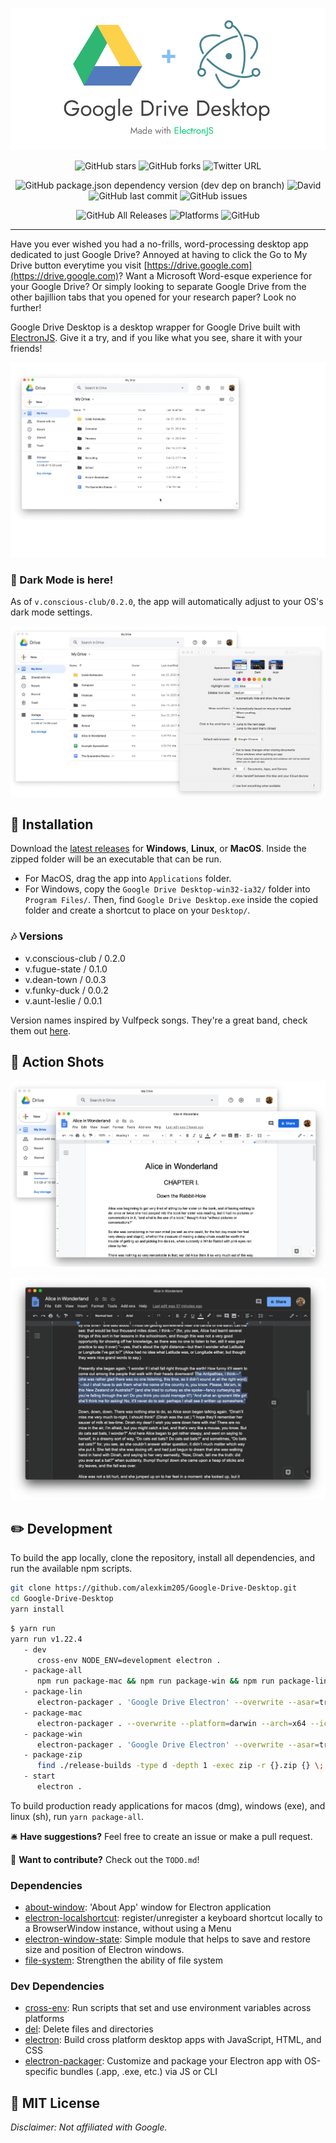 ![splash](static/gd_electron_logo.png)

<div style="text-align:center;">

![GitHub stars](https://img.shields.io/github/stars/alexkim205/Google-Drive-Desktop?style=social)
![GitHub forks](https://img.shields.io/github/forks/alexkim205/Google-Drive-Desktop?style=social)
![Twitter URL](https://img.shields.io/twitter/url?style=social&url=https%3A%2F%2Ftwitter.com%2Fintent%2Ftweet%3Ftext%3DCheck%25out%25Google%25Drive%25Electron%25to%25start%25using%25Google%25Drive%25as%25a%25desktop%25app%21%25%26url%3Dhttps%253A%252F%252Fgithub.com%252Falexkim205%252FGoogle-Drive-Electron%252Ftree%252Fmaster%26hashtags%3Delectron%2Celectronjs%2Cgoogle%2Cgoogledrive)

![GitHub package.json dependency version (dev dep on branch)](https://img.shields.io/github/package-json/dependency-version/alexkim205/Google-Drive-Desktop/dev/electron?style=flat-square)
![David](https://img.shields.io/david/alexkim205/Google-Drive-Desktop?style=flat-square)
![GitHub last commit](https://img.shields.io/github/last-commit/alexkim205/Google-Drive-Desktop?style=flat-square)
![GitHub issues](https://img.shields.io/github/issues/alexkim205/Google-Drive-Desktop?style=flat-square)

![GitHub All Releases](https://img.shields.io/github/downloads/alexkim205/Google-Drive-Desktop/total?style=flat-square)
![Platforms](https://img.shields.io/badge/platform-macos%20%7C%20windows%20%7C%20linux-lightgrey?style=flat-square)
![GitHub](https://img.shields.io/github/license/alexkim205/Google-Drive-Desktop?style=flat-square)

</div>

---

Have you ever wished you had a no-frills, word-processing desktop app dedicated to just Google Drive? Annoyed at having to click the Go to My Drive button everytime you visit [https://drive.google.com](https://drive.google.com)? Want a Microsoft Word-esque experience for your Google Drive? Or simply looking to separate Google Drive from the other bajillion tabs that you opened for your research paper? Look no further!

Google Drive Desktop is a desktop wrapper for Google Drive built with [ElectronJS](https://github.com/electron/electron). Give it a try, and if you like what you see, share it with your friends!

![demo](static/gd_demo.gif)

### 🌙 Dark Mode is here!

As of `v.conscious-club/0.2.0`, the app will automatically adjust to your OS's dark mode settings.

![darkmodedemo](static/gd_darkmode_demo.gif)

## 📀 Installation

Download the [latest releases](https://github.com/alexkim205/Google-Drive-Desktop/releases) for **Windows**, **Linux**, or **MacOS**. Inside the zipped folder will be an executable that can be run.

- For MacOS, drag the app into `Applications` folder.
- For Windows, copy the `Google Drive Desktop-win32-ia32/` folder into `Program Files/`. Then, find `Google Drive Desktop.exe` inside the copied folder and create a shortcut to place on your `Desktop/`.

### 🎶 Versions

- v.conscious-club / 0.2.0
- v.fugue-state / 0.1.0
- v.dean-town / 0.0.3
- v.funky-duck / 0.0.2
- v.aunt-leslie / 0.0.1

Version names inspired by Vulfpeck songs. They're a great band, check them out [here](https://vulfpeck.com/).

## 📸 Action Shots

![two-window](static/two-window-shot.png)

![dark-shot](static/dark-shot.png)

## ✏️ Development

To build the app locally, clone the repository, install all dependencies, and run the available npm scripts.

```sh
git clone https://github.com/alexkim205/Google-Drive-Desktop.git
cd Google-Drive-Desktop
yarn install
```

```sh
$ yarn run
yarn run v1.22.4
   - dev
      cross-env NODE_ENV=development electron .
   - package-all
      npm run package-mac && npm run package-win && npm run package-lin
   - package-lin
      electron-packager . 'Google Drive Electron' --overwrite --asar=true --platform=linux --arch=x64 --icon=static/gd.png --prune=true --out=release-builds
   - package-mac
      electron-packager . --overwrite --platform=darwin --arch=x64 --icon=static/gd.icns --prune=true --out=release-builds
   - package-win
      electron-packager . 'Google Drive Electron' --overwrite --asar=true --platform=win32 --arch=ia32 --icon=static/gd.ico --prune=true --out=release-builds --version-string.CompanyName='Alex Gyujin Kim' --version-string.FileDescription='A Google Drive desktop app made with Electron.' --version-string.ProductName='Google Drive Electron'
   - package-zip
      find ./release-builds -type d -depth 1 -exec zip -r {}.zip {} \;
   - start
      electron .
```

To build production ready applications for macos (dmg), windows (exe), and linux (sh), run `yarn package-all`.

🛎️ **Have suggestions?** Feel free to create an issue or make a pull request.

🤝 **Want to contribute?** Check out the `TODO.md`!

### Dependencies

- [about-window](https://ghub.io/about-window): &#39;About App&#39; window for Electron application
- [electron-localshortcut](https://ghub.io/electron-localshortcut): register/unregister a keyboard shortcut locally to a BrowserWindow instance, without using a Menu
- [electron-window-state](https://ghub.io/electron-window-state): Simple module that helps to save and restore size and position of Electron windows.
- [file-system](https://ghub.io/file-system): Strengthen the ability of file system

### Dev Dependencies

- [cross-env](https://ghub.io/cross-env): Run scripts that set and use environment variables across platforms
- [del](https://ghub.io/del): Delete files and directories
- [electron](https://ghub.io/electron): Build cross platform desktop apps with JavaScript, HTML, and CSS
- [electron-packager](https://ghub.io/electron-packager): Customize and package your Electron app with OS-specific bundles (.app, .exe, etc.) via JS or CLI

## 📜 MIT License

_Disclaimer: Not affiliated with Google._
